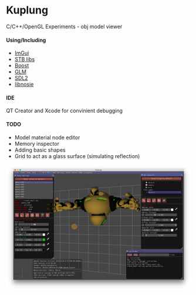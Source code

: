 # Kuplung

C/C++/OpenGL Experiments - obj model viewer

#### Using/Including

- [ImGui](https://github.com/ocornut/imgui)
- [STB libs](https://github.com/nothings/stb)
- [Boost](http://www.boost.org/)
- [GLM](http://glm.g-truc.net/)
- [SDL2](https://www.libsdl.org/)
- [libnosie](http://libnoise.sourceforge.net/)

#### IDE
QT Creator and Xcode for convinient debugging

#### TODO

- Model material node editor
- Memory inspector
- Adding basic shapes
- Grid to act as a glass surface (simulating reflection)

![Kuplung](https://raw.githubusercontent.com/supudo/Kuplung/master/screenshots/screenshot2.png "Kuplung")
